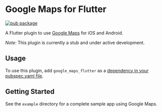 # Google Maps for Flutter

[![pub package](https://img.shields.io/pub/v/google_maps_flutter.svg)](https://pub.dartlang.org/packages/google_maps_flutter)

A Flutter plugin to use [Google Maps](https://developers.google.com/maps/) for iOS and Android.

*Note*: This plugin is currently a stub and under active development.

## Usage

To use this plugin, add `google_maps_flutter` as a [dependency in your pubspec.yaml file](https://flutter.io/platform-plugins/).

## Getting Started

See the `example` directory for a complete sample app using Google Maps.
